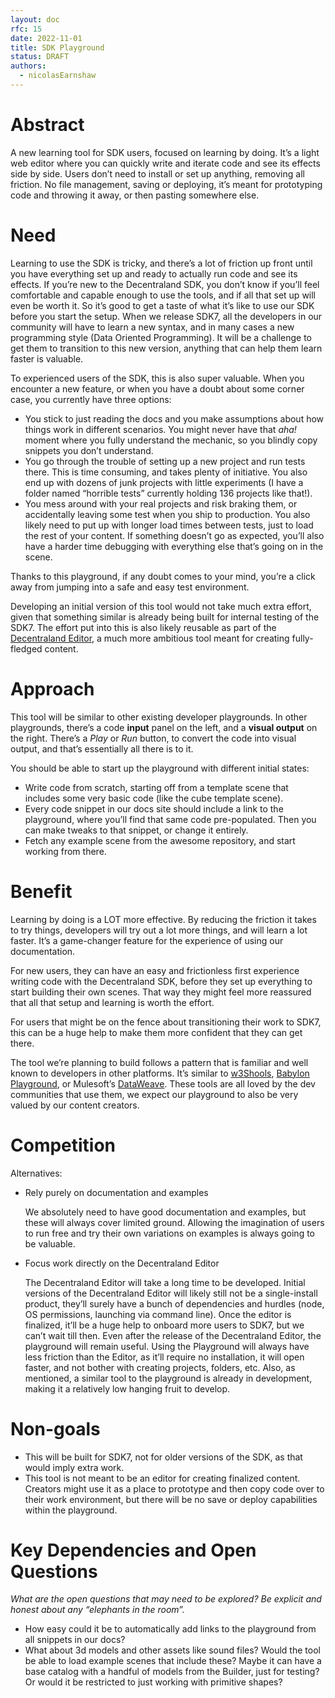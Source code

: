 ```yaml
---
layout: doc
rfc: 15
date: 2022-11-01
title: SDK Playground
status: DRAFT
authors:
  - nicolasEarnshaw
---
```



# Abstract

A new learning tool for SDK users, focused on learning by doing. It’s a light web editor where you can quickly write and iterate code and see its effects side by side. Users don’t need to install or set up anything, removing all friction. No file management, saving or deploying, it’s meant for prototyping code and throwing it away, or then pasting somewhere else. 

# Need

Learning to use the SDK is tricky, and there’s a lot of friction up front until you have everything set up and ready to actually run code and see its effects. If you’re new to the Decentraland SDK, you don’t know if you’ll feel comfortable and capable enough to use the tools, and if all that set up will even be worth it. So it’s good to get a taste of what it’s like to use our SDK before you start the setup.
When we release SDK7, all the developers in our community will have to learn a new syntax, and in many cases a new programming style (Data Oriented Programming). It will be a challenge to get them to transition to this new version, anything that can help them learn faster is valuable.

To experienced users of the SDK, this is also super valuable. When you encounter a new feature, or when you have a doubt about some corner case, you currently have three options:

- You stick to just reading the docs and you make assumptions about how things work in different scenarios. You might never have that *aha!* moment where you fully understand the mechanic, so you blindly copy snippets you don’t understand.
- You go through the trouble of setting up a new project and run tests there. This is time consuming, and takes plenty of initiative. You also end up with dozens of junk projects with little experiments (I have a folder named “horrible tests” currently holding 136 projects like that!).
- You mess around with your real projects and risk braking them, or accidentally leaving some test when you ship to production. You also likely need to put up with longer load times between tests, just to load the rest of your content. If something doesn’t go as expected, you’ll also have a harder time debugging with everything else that’s going on in the scene.

Thanks to this playground, if any doubt comes to your mind, you’re a click away from jumping into a safe and easy test environment.

Developing an initial version of this tool would not take much extra effort, given that something similar is already being built for internal testing of the SDK7. The effort put into this is also likely reusable as part of the [Decentraland Editor](https://www.notion.so/RFC-Decentraland-Editor-8c6994c073a64892816aede16abe7908), a much more ambitious tool meant for creating fully-fledged content.

# Approach

This tool will be similar to other existing developer playgrounds.
In other playgrounds, there’s a code **input** panel on the left, and a **visual output** on the right. 
There’s a *Play*  or *Run* button, to convert the code into visual output, and that’s essentially all there is to it.

You should be able to start up the playground with different initial states:

- Write code from scratch, starting off from a template scene that includes some very basic code (like the cube template scene).
- Every code snippet in our docs site should include a link to the playground, where you’ll find that same code pre-populated. Then you can make tweaks to that snippet, or change it entirely.
- Fetch any example scene from the awesome repository, and start working from there.

# Benefit

Learning by doing is a LOT more effective. By reducing the friction it takes to try things, developers will try out a lot more things, and will learn a lot faster. It’s a game-changer feature for the experience of using our documentation.

For new users, they can have an easy and frictionless first experience writing code with the Decentraland SDK, before they set up everything to start building their own scenes. That way they might feel more reassured that all that setup and learning is worth the effort.

For users that might be on the fence about transitioning their work to SDK7, this can be a huge help to make them more confident that they can get there.

The tool we’re planning to build follows a pattern that is familiar and well known to developers in other platforms. It’s similar to [w3Shools](https://www.w3schools.com/tryit/), [Babylon Playground](https://playground.babylonjs.com/), or Mulesoft’s [DataWeave](https://developer.mulesoft.com/learn/dataweave/playground). These tools are all loved by the dev communities that use them, we expect our playground to also be very valued by our content creators. 

# Competition

Alternatives:

- Rely purely on documentation and examples

  We absolutely need to have good documentation and examples, but these will always cover limited ground. Allowing the imagination of users to run free and try their own variations on examples is always going to be valuable.
- Focus work directly on the Decentraland Editor

  The Decentraland Editor will take a long time to be developed. Initial versions of the Decentraland Editor will likely still not be a single-install product, they’ll surely have a bunch of dependencies and hurdles (node, OS permissions, launching via command line). Once the editor is finalized, it’ll be a huge help to onboard more users to SDK7, but we can’t wait till then.
Even after the release of the Decentraland Editor, the playground will remain useful. Using the Playground will always have less friction than the Editor, as it’ll require no installation, it will open faster, and not bother with creating projects, folders, etc.
Also, as mentioned, a similar tool to the playground is already in development, making it a relatively low hanging fruit to develop.

# Non-goals

- This will be built for SDK7, not for older versions of the SDK, as that would imply extra work.
- This tool is not meant to be an editor for creating finalized content. Creators might use it as a place to prototype and then copy code over to their work environment, but there will be no save or deploy capabilities within the playground.

# Key Dependencies and Open Questions

*What are the open questions that may need to be explored? Be explicit and honest about any “elephants in the room”.*

- How easy could it be to automatically add links to the playground from all snippets in our docs?
- What about 3d models and other assets like sound files? Would the tool be able to load example scenes that include these? Maybe it can have a base catalog with a handful of models from the Builder, just for testing? Or would it be restricted to just working with primitive shapes?

